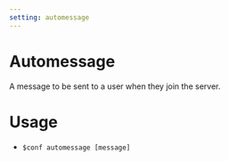 ```yaml
---
setting: automessage
---
```


# Automessage

A message to be sent to a user when they join the server.

# Usage

- `$conf automessage [message]`
